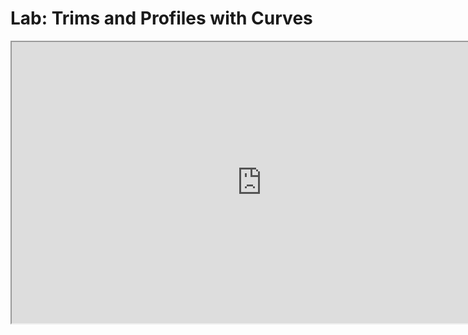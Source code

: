 # Lab: Trims and Profiles with Curves

<p><iframe src="https://www.youtube.com/embed/g0tk8-J0Flg?rel=0" width="800" height="450" allowfullscreen="allowfullscreen" allow="accelerometer; autoplay; clipboard-write; encrypted-media; gyroscope; picture-in-picture"></iframe></p>